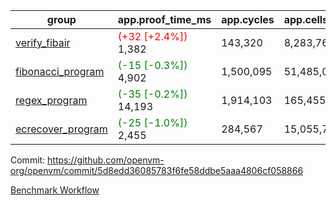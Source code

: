 | group | app.proof_time_ms | app.cycles | app.cells_used | leaf.proof_time_ms | leaf.cycles | leaf.cells_used |
| -- | -- | -- | -- | -- | -- | -- |
| [verify_fibair](https://github.com/openvm-org/openvm/blob/benchmark-results/benchmarks-pr/1350/verify_fibair-5d8edd36085783f6fe58ddbe5aaa4806cf058866.md) |<span style='color: red'>(+32 [+2.4%])</span> 1,382 |  143,320 |  8,283,763 |- | - | - |
| [fibonacci_program](https://github.com/openvm-org/openvm/blob/benchmark-results/benchmarks-pr/1350/fibonacci-5d8edd36085783f6fe58ddbe5aaa4806cf058866.md) |<span style='color: green'>(-15 [-0.3%])</span> 4,902 |  1,500,095 |  51,485,080 |- | - | - |
| [regex_program](https://github.com/openvm-org/openvm/blob/benchmark-results/benchmarks-pr/1350/regex-5d8edd36085783f6fe58ddbe5aaa4806cf058866.md) |<span style='color: green'>(-35 [-0.2%])</span> 14,193 |  1,914,103 |  165,455,373 |- | - | - |
| [ecrecover_program](https://github.com/openvm-org/openvm/blob/benchmark-results/benchmarks-pr/1350/ecrecover-5d8edd36085783f6fe58ddbe5aaa4806cf058866.md) |<span style='color: green'>(-25 [-1.0%])</span> 2,455 |  284,567 |  15,055,723 |- | - | - |


Commit: https://github.com/openvm-org/openvm/commit/5d8edd36085783f6fe58ddbe5aaa4806cf058866

[Benchmark Workflow](https://github.com/openvm-org/openvm/actions/runs/13231436656)
